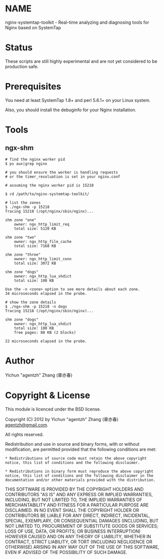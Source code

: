 NAME
====

nginx-systemtap-toolkit - Real-time analyzing and diagnosing tools for Nginx based on SystemTap

Status
======

These scripts are still highly experimental and are not yet considered to be production safe.

Prerequisites
=============

You need at least SystemTap 1.8+ and perl 5.6.1+ on your Linux system.

Also, you should install the debuginfo for your Nginx installation.

Tools
=====

ngx-shm
-------

    # find the nginx worker pid
    $ ps aux|grep nginx

    # you should ensure the worker is handling requests
    # or the timer_resoluation is set in your nginx.conf

    # assuming the nginx worker pid is 15218

    $ cd /path/to/nginx-systemtap-toolkit/

    # list the zones
    $ ./ngx-shm -p 15218
    Tracing 15218 (/opt/nginx/sbin/nginx)...

    shm zone "one"
        owner: ngx_http_limit_req
        total size: 5120 KB

    shm zone "two"
        owner: ngx_http_file_cache
        total size: 7168 KB

    shm zone "three"
        owner: ngx_http_limit_conn
        total size: 3072 KB

    shm zone "dogs"
        owner: ngx_http_lua_shdict
        total size: 100 KB

    Use the -n <zone> option to see more details about each zone.
    34 microseconds elapsed in the probe.

    # show the zone details
    $ ./ngx-shm -p 15218 -n dogs
    Tracing 15218 (/opt/nginx/sbin/nginx)...

    shm zone "dogs"
        owner: ngx_http_lua_shdict
        total size: 100 KB
        free pages: 88 KB (2 blocks)

    22 microseconds elapsed in the probe.

Author
======

Yichun "agentzh" Zhang (章亦春)

Copyright & License
===================

This module is licenced under the BSD license.

Copyright (C) 2012 by Yichun "agentzh" Zhang (章亦春) <agentzh@gmail.com>.

All rights reserved.

Redistribution and use in source and binary forms, with or without
modification, are permitted provided that the following conditions
are met:

    * Redistributions of source code must retain the above copyright
    notice, this list of conditions and the following disclaimer.

    * Redistributions in binary form must reproduce the above copyright
    notice, this list of conditions and the following disclaimer in the
    documentation and/or other materials provided with the distribution.

THIS SOFTWARE IS PROVIDED BY THE COPYRIGHT HOLDERS AND CONTRIBUTORS
"AS IS" AND ANY EXPRESS OR IMPLIED WARRANTIES, INCLUDING, BUT NOT
LIMITED TO, THE IMPLIED WARRANTIES OF MERCHANTABILITY AND FITNESS FOR
A PARTICULAR PURPOSE ARE DISCLAIMED. IN NO EVENT SHALL THE COPYRIGHT
HOLDER OR CONTRIBUTORS BE LIABLE FOR ANY DIRECT, INDIRECT, INCIDENTAL,
SPECIAL, EXEMPLARY, OR CONSEQUENTIAL DAMAGES (INCLUDING, BUT NOT LIMITED
TO, PROCUREMENT OF SUBSTITUTE GOODS OR SERVICES; LOSS OF USE, DATA, OR
PROFITS; OR BUSINESS INTERRUPTION) HOWEVER CAUSED AND ON ANY THEORY OF
LIABILITY, WHETHER IN CONTRACT, STRICT LIABILITY, OR TORT (INCLUDING
NEGLIGENCE OR OTHERWISE) ARISING IN ANY WAY OUT OF THE USE OF THIS
SOFTWARE, EVEN IF ADVISED OF THE POSSIBILITY OF SUCH DAMAGE.

